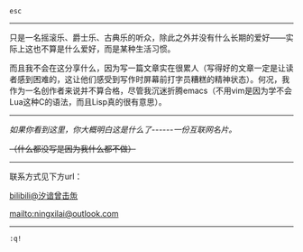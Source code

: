 `esc`

------------------------------------------------------------------------

只是一名摇滚乐、爵士乐、古典乐的听众，除此之外并没有什么长期的爱好——实际上这也不算是什么爱好，而是某种生活习惯。

而且我不会在这分享什么，因为写一篇文章实在很累人（写得好的文章一定是让读者感到困难的，这让他们感受到写作时屏幕前打字员糟糕的精神状态）。何况，我作为一名创作者来说并不算合格，尽管我沉迷折腾emacs（不用vim是因为学不会Lua这种C的语法，而且Lisp真的很有意思）。

------------------------------------------------------------------------

*如果你看到这里，你大概明白这是什么了------一份互联网名片。*

~~（什么都没写是因为我什么都不做）~~

------------------------------------------------------------------------

联系方式见下方url：

[bilibili@汐谙曾击缹](https://b23.tv/1YMEIAx)

[mailto:ningxilai@outlook.com](mailto:ningxilai@outlook.com)

-------------------------------------------------------------------------

`:q!`
